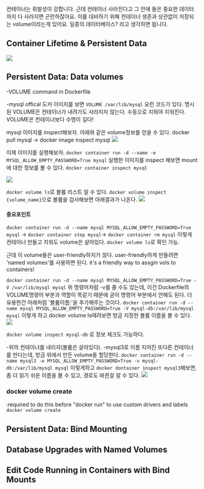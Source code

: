 컨테이너는 휘발성이 강합니다.
근데 컨테이너 사라진다고 그 안에 들은 중요한 데이터까지 다 사라지면 곤란하잖아요.
이를 대비하기 위해 컨테이너 생존과 상관없이 저장되는 volume이라는게 있어요.
일종의 데이터베이스? 라고 생각하면 됩니다.

## Container Lifetime & Persistent Data
![](https://images.velog.io/images/kpl5672/post/1254c06b-1c57-41f5-b48c-723910860b4f/Screen%20Shot%202020-12-08%20at%209.21.33%20PM.png)
## Persistent Data: Data volumes
-VOLUME command in Dockerfile

-mysql offical 도커 이미지를 보면 
`VOLUME /var/lib/mysql`
요런 코드가 있다.
명시된 VOLUME은 컨테이너가 내려가도 사라지지 않는다.
수동으로 지워야 지워진다.
VOLUME은 컨테이너보다 수명이 길다!

mysql 이미지를 inspect해보자. 아래와 같은 volume정보를 얻을 수 있다.
docker pull mysql -> docker image inspect mysql
![](https://images.velog.io/images/kpl5672/post/87e34b95-fa48-4540-979a-ddd1f9b73992/Screen%20Shot%202020-12-08%20at%209.27.10%20PM.png)

이제 이미지를 실행해보자.
`docker container run -d --name -e MYSQL_ALLOW_EMPTY_PASSWORD=True mysql`
실행한 이미지를 inspect 해보면 mount에 대한 정보를 볼 수 있다.
`docker container inspect mysql`

![](https://images.velog.io/images/kpl5672/post/a24797e9-96bc-4c06-aad4-aa5a1b0a67e4/Screen%20Shot%202020-12-08%20at%209.29.24%20PM.png)

`docker volume ls`로 볼륨 리스트 알 수 있다.
`docker volume inspect {volume_name}`으로 볼륨을 검사해보면 아래결과가 나온다.
![](https://images.velog.io/images/kpl5672/post/32dd7d4d-6827-4e33-b245-fb101d961458/Screen%20Shot%202020-12-08%20at%209.31.05%20PM.png)

#### 중요포인트
`docker container run -d --name mysql MYSQL_ALLOW_EMPTY_PASSWORD=True mysql` -> `docker container stop mysql`-> `docker container rm mysql`
이렇게 컨테이너 만들고 지워도 volume은 살아있다. `docker volume ls`로 확인 가능.

근데 이 volume들은 user-friendly하지가 않다.
user-friendly하게 만들려면 'named volumes'를 사용하면 된다.
it's a friendly way to assgin vols to containers!

`docker container run -d --name mysql MYSQL_ALLOW_EMPTY_PASSWORD=True -V /var/lib/mysql mysql`
위 명령어처럼 -v를 줄 수도 있는데, 이건 Dockerfile의 VOLUME명령어 부분과 역할이 똑같기 때문에 굳이 명령어 부분에서 안해도 된다.
더 유용한건 아래처럼 '볼륨이름:'을 추가해주는 것이다.
`docker container run -d --name mysql MYSQL_ALLOW_EMPTY_PASSWORD=True -V mysql-db:/var/lib/mysql mysql`
이렇게 하고 docker volume ls때려보면 방금 지정한 볼륨 이름을 볼 수 있다.
![](https://images.velog.io/images/kpl5672/post/93378d58-47e2-45ed-922a-3e44ec222e9b/Screen%20Shot%202020-12-08%20at%209.38.37%20PM.png)

`docker volume inspect mysql-db` 로 정보 체크도 가능하다.

-위의 컨테이너를 내리자(볼륨은 살아있다).
-mysql3로 이름 지어진 또다른 컨테이너를 만다는데, 방금 위에서 만든 volume을 할당한다.
`docker container run -d --name mysql3 -e MYSQL_ALLOW_EMPTY_PASSWORD=True -v mysql-db:/var/lib/mysql mysql`
이렇게하고 `docker dontainer inspect mysql3`해보면,
좀 더 읽기 쉬운 이름을 볼 수 있고, 경로도 바뀐걸 알 수 있다.
![](https://images.velog.io/images/kpl5672/post/f007d068-6083-4536-98f5-672dc19b0e9b/Screen%20Shot%202020-12-08%20at%209.42.14%20PM.png)

### docker volume create
:required to do this before "docker run" to use custom drivers and labels
`docker volume create `
## Persistent Data: Bind Mounting


## Database Upgrades with Named Volumes

## Edit Code Running in Containers with Bind Mounts

